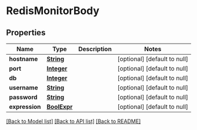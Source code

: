 # RedisMonitorBody
## Properties

Name | Type | Description | Notes
------------ | ------------- | ------------- | -------------
**hostname** | [**String**](string.md) |  | [optional] [default to null]
**port** | [**Integer**](integer.md) |  | [optional] [default to null]
**db** | [**Integer**](integer.md) |  | [optional] [default to null]
**username** | [**String**](string.md) |  | [optional] [default to null]
**password** | [**String**](string.md) |  | [optional] [default to null]
**expression** | [**BoolExpr**](BoolExpr.md) |  | [optional] [default to null]

[[Back to Model list]](../README.md#documentation-for-models) [[Back to API list]](../README.md#documentation-for-api-endpoints) [[Back to README]](../README.md)

